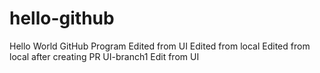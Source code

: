 # hello-github
Hello World GitHub Program
Edited from UI
Edited from local
Edited from local after creating PR
UI-branch1 Edit from UI
